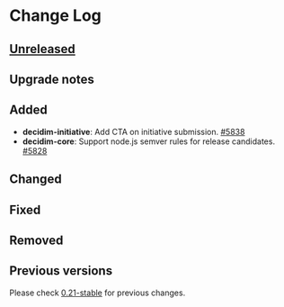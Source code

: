 # Change Log

## [Unreleased](https://github.com/decidim/decidim/tree/HEAD)

## Upgrade notes

## Added

- **decidim-initiative**: Add CTA on initiative submission. [\#5838](https://github.com/decidim/decidim/pull/5838)
- **decidim-core**: Support node.js semver rules for release candidates. [#5828](https://github.com/decidim/decidim/pull/5828)

## Changed

## Fixed

## Removed

## Previous versions

Please check [0.21-stable](https://github.com/decidim/decidim/blob/0.21-stable/CHANGELOG.md) for previous changes.
